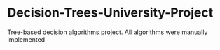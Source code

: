 # Decision-Trees-University-Project
Tree-based decision algorithms project. All algorithms were manually implemented
